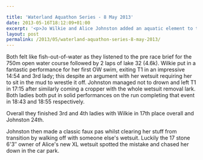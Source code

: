 ```yaml
---

title: 'Waterland Aquathon Series - 8 May 2013'
date: 2013-05-16T18:12:09+01:00
excerpt: '<p>Jo Wilkie and Alice Johnston added an aquatic element to their training by talking part in the first event of the South Cerney Waterland Aquathon series.</p>'
layout: post
permalink: /2013/05/waterland-aquathon-series-8-may-2013/
---
```

Both felt like fish-out-of-water as they listened to the pre race brief for the 750m open water course followed by 2 laps of lake 32 (4.6k). Wilkie put in a fantastic performance for her first OW swim, exiting T1 in an impressive 14:54 and 3rd lady; this despite an argument with her wetsuit requiring her to sit in the mud to wrestle it off. Johnston managed not to drown and left T1 in 17:15 after similarly coming a cropper with the whole wetsuit removal lark. Both ladies both put in solid performances on the run completing that event in 18:43 and 18:55 respectively. 

Overall they finished 3rd and 4th ladies with Wilkie in 17th place overall and Johnston 24th.

Johnston then made a classic faux pas whilst clearing her stuff from transition by walking off with someone else's wetsuit. Luckily the 17 stone 6'3&#8243; owner of Alice's new XL wetsuit spotted the mistake and chased her down in the car park.
